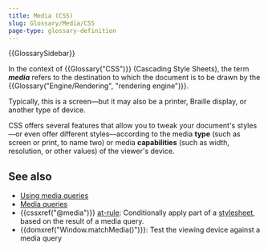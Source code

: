 ```yaml
---
title: Media (CSS)
slug: Glossary/Media/CSS
page-type: glossary-definition
---
```


{{GlossarySidebar}}

In the context of {{Glossary("CSS")}} (Cascading Style Sheets), the term **_media_** refers to the destination to which the document is to be drawn by the {{Glossary("Engine/Rendering", "rendering engine")}}.

Typically, this is a screen—but it may also be a printer, Braille display, or another type of device.

CSS offers several features that allow you to tweak your document's styles—or even offer different styles—according to the media **type** (such as screen or print, to name two) or media **capabilities** (such as width, resolution, or other values) of the viewer's device.

## See also

- [Using media queries](/en-US/docs/Web/CSS/CSS_media_queries/Using_media_queries)
- [Media queries](/en-US/docs/Web/CSS/CSS_media_queries)
- {{cssxref("@media")}} [at-rule](/en-US/docs/Web/CSS/At-rule): Conditionally apply part of a [stylesheet](/en-US/docs/Learn/CSS/First_steps/How_CSS_works#applying_css_to_the_dom), based on the result of a media query.
- {{domxref("Window.matchMedia()")}}: Test the viewing device against a media query
